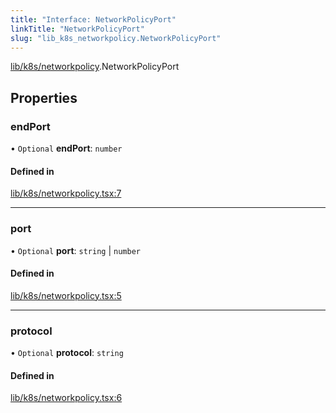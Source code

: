 ```yaml
---
title: "Interface: NetworkPolicyPort"
linkTitle: "NetworkPolicyPort"
slug: "lib_k8s_networkpolicy.NetworkPolicyPort"
---
```


[lib/k8s/networkpolicy](../modules/lib_k8s_networkpolicy.md).NetworkPolicyPort

## Properties

### endPort

• `Optional` **endPort**: `number`

#### Defined in

[lib/k8s/networkpolicy.tsx:7](https://github.com/headlamp-k8s/headlamp/blob/1ae27053/frontend/src/lib/k8s/networkpolicy.tsx#L7)

___

### port

• `Optional` **port**: `string` \| `number`

#### Defined in

[lib/k8s/networkpolicy.tsx:5](https://github.com/headlamp-k8s/headlamp/blob/1ae27053/frontend/src/lib/k8s/networkpolicy.tsx#L5)

___

### protocol

• `Optional` **protocol**: `string`

#### Defined in

[lib/k8s/networkpolicy.tsx:6](https://github.com/headlamp-k8s/headlamp/blob/1ae27053/frontend/src/lib/k8s/networkpolicy.tsx#L6)
